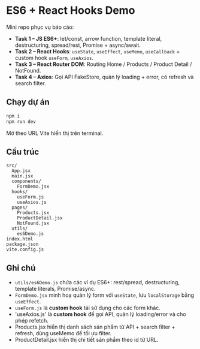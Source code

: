 # ES6 + React Hooks Demo

Mini repo phục vụ báo cáo: 
- **Task 1 – JS ES6+**: let/const, arrow function, template literal, destructuring, spread/rest, Promise + async/await.  
- **Task 2 – React Hooks**: `useState`, `useEffect`, `useMemo`, `useCallback` + custom hook `useForm`, `useAxios`.  
- **Task 3 – React Router DOM**: Routing Home / Products / Product Detail / NotFound.  
- **Task 4 – Axios**: Gọi API FakeStore, quản lý loading + error, có refresh và search filter.  

## Chạy dự án
```bash
npm i
npm run dev
```

Mở theo URL Vite hiển thị trên terminal.

## Cấu trúc
```
src/
  App.jsx
  main.jsx
  components/
    FormDemo.jsx
  hooks/
    useForm.js
    useAxios.js
  pages/
    Products.jsx
    ProductDetail.jsx
    NotFound.jsx
  utils/
    es6Demo.js
index.html
package.json
vite.config.js
```

## Ghi chú
- `utils/es6Demo.js` chứa các ví dụ ES6+: rest/spread, destructuring, template literals, Promise/async.
- `FormDemo.jsx` minh hoạ quản lý form với `useState`, lưu `localStorage` bằng `useEffect`.
- `useForm.js` là **custom hook** tái sử dụng cho các form khác.
- 'useAxios.js' là **custom hook** để gọi API, quản lý loading/error và cho phép refetch.
- Products.jsx hiển thị danh sách sản phẩm từ API + search filter + refresh, dùng useMemo để tối ưu filter.
- ProductDetail.jsx hiển thị chi tiết sản phẩm theo id từ URL.
